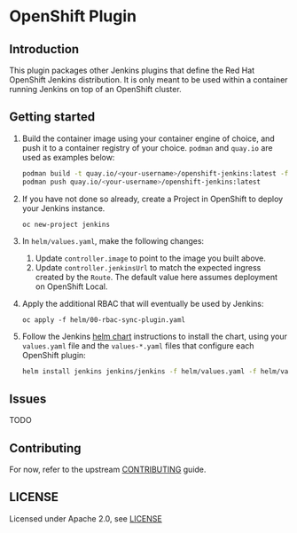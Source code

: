 # OpenShift Plugin

## Introduction

This plugin packages other Jenkins plugins that define the Red Hat OpenShift Jenkins distribution.
It is only meant to be used within a container running Jenkins on top of an OpenShift cluster.

## Getting started

1. Build the container image using your container engine of choice, and push it to a container
   registry of your choice. `podman` and `quay.io` are used as examples below:

   ```sh
   podman build -t quay.io/<your-username>/openshift-jenkins:latest -f .konflux/Containerfile .
   podman push quay.io/<your-username>/openshift-jenkins:latest
   ```

2. If you have not done so already, create a Project in OpenShift to deploy your Jenkins instance.

   ```
   oc new-project jenkins
   ```

3. In `helm/values.yaml`, make the following changes:

   1. Update `controller.image` to point to the image you built above.
   2. Update `controller.jenkinsUrl` to match the expected ingress created by the `Route`. The
      default value here assumes deployment on OpenShift Local.

4. Apply the additional RBAC that will eventually be used by Jenkins:

   ```
   oc apply -f helm/00-rbac-sync-plugin.yaml
   ```

5. Follow the Jenkins [helm chart](https://github.com/jenkinsci/helm-charts) instructions to
   install the chart, using your `values.yaml` file and the `values-*.yaml` files that configure
   each OpenShift plugin:

   ```sh
   helm install jenkins jenkins/jenkins -f helm/values.yaml -f helm/values-login.yaml -f helm/values-client.yaml

## Issues

TODO

## Contributing

For now, refer to the upstream [CONTRIBUTING](https://github.com/jenkinsci/.github/blob/master/CONTRIBUTING.md) guide.

## LICENSE

Licensed under Apache 2.0, see [LICENSE](LICENSE)

